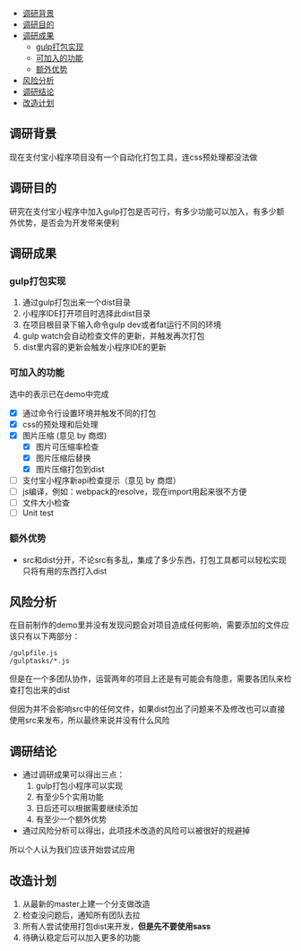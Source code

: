 - [调研背景](#%E8%B0%83%E7%A0%94%E8%83%8C%E6%99%AF)
- [调研目的](#%E8%B0%83%E7%A0%94%E7%9B%AE%E7%9A%84)
- [调研成果](#%E8%B0%83%E7%A0%94%E6%88%90%E6%9E%9C)
  - [gulp打包实现](#gulp%E6%89%93%E5%8C%85%E5%AE%9E%E7%8E%B0)
  - [可加入的功能](#%E5%8F%AF%E5%8A%A0%E5%85%A5%E7%9A%84%E5%8A%9F%E8%83%BD)
  - [额外优势](#%E9%A2%9D%E5%A4%96%E4%BC%98%E5%8A%BF)
- [风险分析](#%E9%A3%8E%E9%99%A9%E5%88%86%E6%9E%90)
- [调研结论](#%E8%B0%83%E7%A0%94%E7%BB%93%E8%AE%BA)
- [改造计划](#%E6%94%B9%E9%80%A0%E8%AE%A1%E5%88%92)

## 调研背景
现在支付宝小程序项目没有一个自动化打包工具，连css预处理都没法做

## 调研目的
研究在支付宝小程序中加入gulp打包是否可行，有多少功能可以加入，有多少额外优势，是否会为开发带来便利

## 调研成果
### gulp打包实现
1. 通过gulp打包出来一个dist目录
2. 小程序IDE打开项目时选择此dist目录
3. 在项目根目录下输入命令gulp dev或者fat运行不同的环境
4. gulp watch会自动检查文件的更新，并触发再次打包
5. dist里内容的更新会触发小程序IDE的更新

### 可加入的功能
选中的表示已在demo中完成
- [x] 通过命令行设置环境并触发不同的打包
- [x] css的预处理和后处理
- [x] 图片压缩 (意见 by 商煜)
  * [x] 图片可压缩率检查 
  * [x] 图片压缩后替换
  * [x] 图片压缩打包到dist
- [ ] 支付宝小程序新api检查提示（意见 by 商煜）
- [ ] js编译，例如：webpack的resolve，现在import用起来很不方便
- [ ] 文件大小检查
- [ ] Unit test

### 额外优势
- src和dist分开，不论src有多乱，集成了多少东西，打包工具都可以轻松实现只将有用的东西打入dist

## 风险分析
在目前制作的demo里并没有发现问题会对项目造成任何影响，需要添加的文件应该只有以下两部分：
```
/gulpfile.js
/gulptasks/*.js
```

但是在一个多团队协作，运营两年的项目上还是有可能会有隐患，需要各团队来检查打包出来的dist

但因为并不会影响src中的任何文件，如果dist包出了问题来不及修改也可以直接使用src来发布，所以最终来说并没有什么风险

## 调研结论
- 通过调研成果可以得出三点：
  1. gulp打包小程序可以实现
  2. 有至少5个实用功能
  3. 日后还可以根据需要继续添加
  4. 有至少一个额外优势
- 通过风险分析可以得出，此项技术改造的风险可以被很好的规避掉

所以个人认为我们应该开始尝试应用

## 改造计划
1. 从最新的master上建一个分支做改造
2. 检查没问题后，通知所有团队去拉
3. 所有人尝试使用打包dist来开发，**但是先不要使用sass**
4. 待确认稳定后可以加入更多的功能